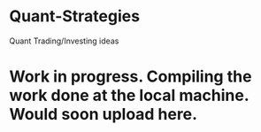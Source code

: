 # Quant-Strategies
Quant Trading/Investing ideas

#  Work in progress. Compiling the work done at the local machine. Would soon upload here.

